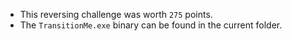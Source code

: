 * This reversing challenge was worth `275` points.
* The `TransitionMe.exe` binary can be found in the current folder.
